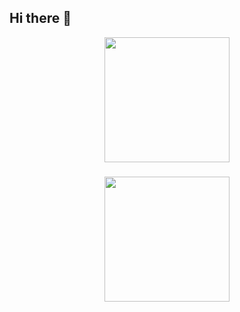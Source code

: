 ## Hi there 👋

<div align="center">
  <img height="200" src="https://www.canva.com/design/DAGhUwwLN9w/qgBzS300cHtldzGi2MBj3A/view?utm_content=DAGhUwwLN9w&utm_campaign=designshare&utm_medium=link2&utm_source=uniquelinks&utlId=h564f2f3f6e"  />
</div>

###

<div align="center">
  <img height="200" src=""  />
</div>

###
